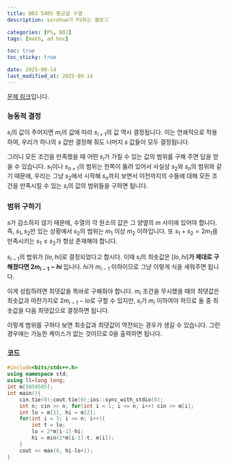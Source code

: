 ```yaml
---
title: BOJ 5485 평균값 수열
description: sorohue가 PS하는 블로그

categories: [PS, BOJ]
tags: [math, ad hoc]

toc: true
toc_sticky: true

date: 2025-09-14
last_modified_at: 2025-09-14
---
```


[문제 링크](https://boj.kr/5485)입니다.

### 능동적 결정

$s_i$의 값이 주어지면 $m_i$의 값에 따라 $s_{i+1}$의 값 역시 결정됩니다. 이는 연쇄적으로 작용하여, 우리가 하나의 $s$ 값만 결정해 줘도 나머지 $s$ 값들이 모두 결정됩니다. 

그러니 모든 조건을 만족했을 때 어떤 $s_i$가 가질 수 있는 값의 범위를 구해 주면 답을 얻을 수 있습니다. $s_1$이나 $s_{n+1}$의 범위는 한쪽이 뚫려 있어서 사실상 $s_2$와 $s_n$의 범위와 같기 때문에, 우리는 그냥 $s_2$에서 시작해 $s_n$까지 보면서 이전까지의 수들에 대해 모든 조건을 만족시킬 수 있는 $s_i$의 값의 범위들을 구하면 됩니다.

### 범위 구하기

$s$가 감소하지 않기 때문에, 수열의 각 원소의 값은 그 양옆의 $m$ 사이에 있어야 합니다. 즉, $s_1, s_2$만 있는 상황에서 $s_2$의 범위는 $m_1$ 이상 $m_2$ 이하입니다. 또 $s_1+s_2 = 2m_1$을 만족시키는 $s_1 \le s_2$가 항상 존재해야 합니다.

$s_{i-1}$의 범위가 $[lo, hi]$로 결정되었다고 합시다. 이때 $s_i$의 최솟값은 $[lo, hi]$**가 제대로 구해졌다면  $2m_{i-1} - hi$** 입니다. $hi$가 $m_{i-1}$ 이하이므로 그냥 이렇게 식을 세워주면 됩니다.

이게 성립하려면 최댓값을 똑바로 구해줘야 합니다. $m_i$ 조건을 무시했을 때의 최댓값은 최솟값과 마찬가지로 $2m_{i-1}-lo$로 구할 수 있지만, $s_i$가 $m_i$ 이하여야 하므로 둘 중 최솟값을 다음 최댓값으로 결정하면 됩니다.

이렇게 범위를 구하다 보면 최솟값과 최댓값이 역전되는 경우가 생길 수 있습니다. 그런 경우에는 가능한 케이스가 없는 것이므로 0을 출력하면 됩니다.

### 코드

```cpp
#include<bits/stdc++.h>
using namespace std;
using ll=long long;
int m[5050505];
int main(){
	cin.tie(0);cout.tie(0);ios::sync_with_stdio(0);
	int n; cin >> n; for(int i = 1; i <= n; i++) cin >> m[i];
	int lo = m[1], hi = m[2];
	for(int i = 3; i <= n; i++){
		int t = lo;
		lo = 2*m[i-1]-hi;
		hi = min(2*m[i-1]-t, m[i]);
	}
	cout << max(0, hi-lo+1);
}
```